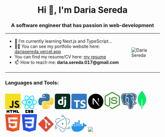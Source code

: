 
<h1 align="center">Hi 👋, I'm Daria Sereda</h1>
<h3 align="center">A software engineer that has passion in web-development</h3>
<table align="center">
  <tr>
    <td>
      <ul>
        <li>🌱 I’m currently learning Next.js and TypeScript...</li>
        <li>👨‍💻 You can see my portfolio website here: <a href="https://dariasereda.vercel.app">dariasereda.vercel.app</a></li>
        <li>You can find my resume/CV here: <a href="https://drive.google.com/file/d/12XRj5xEdFJ_jZX8N0WRJp6UGMKJj0zie/view?usp=sharing">my resume</a></li>
        <li>📫 How to reach me: <b>daria.sereda.017@gmail.com</b></li>
      </ul>
    </td>
      <td>
      <img width="400" src="https://img.freepik.com/free-vector/colorful-illustration-female-programmer-working_23-2148277397.jpg" alt="Daria Sereda">
    </td>
  </tr>
</table>

<h3 align="left">Languages and Tools:</h3>
<p>
  <img width="50" src="https://github.com/leffin23/leffin23/blob/main/javascript.svg"/>
  <img width="50" src="https://github.com/leffin23/leffin23/blob/main/react.svg"/>
  <img width="50" src="https://github.com/leffin23/leffin23/blob/main/python.svg"/>
  <img width="50" src="https://github.com/leffin23/leffin23/blob/main/django-icon.svg"/>
  <img width="50" src="https://github.com/leffin23/leffin23/blob/main/typescript-icon.svg"/>
  <img width="50" src="https://github.com/leffin23/leffin23/blob/main/nextjs-icon.svg"/>
  <img width="50" src="https://github.com/leffin23/leffin23/blob/main/nodejs-icon.svg"/>
  <img width="50" src="https://github.com/leffin23/leffin23/blob/main/postgresql.svg"/>
  <img height="60" src="https://github.com/leffin23/leffin23/blob/main/mongodb-icon.svg"/>  
  <img width="50" src="https://github.com/leffin23/leffin23/blob/main/html-5.svg"/>
  <img width="50" src="https://github.com/leffin23/leffin23/blob/main/css-3.svg"/>
  <img width="50" src="https://github.com/leffin23/leffin23/blob/main/git-icon.svg"/>
   <img width="50" src="https://github.com/leffin23/leffin23/blob/main/electron.svg"/>
   <img width="50" src="https://github.com/leffin23/leffin23/blob/main/docker-icon.svg"/>
  <img width="60" src="https://github.com/bablubambal/All_logo_and_pictures/blob/main/programming%20languages/java.svg" />
</p>
